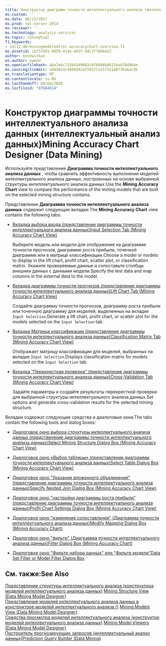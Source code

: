 ```yaml
---
title: Конструктор диаграмм точности интеллектуального анализа (интеллектуальный анализ данных) | Документация Майкрософт
ms.custom: ''
ms.date: 06/13/2017
ms.prod: sql-server-2014
ms.reviewer: ''
ms.technology: analysis-services
ms.topic: conceptual
f1_keywords:
- sql12.dm.miningmodeleditor.accuracychart.overview.f1
ms.assetid: cbf379d1-0859-414a-a63f-ddc7f789b422
author: minewiskan
ms.author: owend
ms.openlocfilehash: aba7e6c732b43d9082c0fb046bd031bab78d9b4e
ms.sourcegitcommit: ad4d92dce894592a259721a1571b1d8736abacdb
ms.translationtype: MT
ms.contentlocale: ru-RU
ms.lasthandoff: 08/04/2020
ms.locfileid: "87664614"
---
```

# <a name="mining-accuracy-chart-designer-data-mining"></a><span data-ttu-id="a4b99-102">Конструктор диаграммы точности интеллектуального анализа данных (интеллектуальный анализ данных)</span><span class="sxs-lookup"><span data-stu-id="a4b99-102">Mining Accuracy Chart Designer (Data Mining)</span></span>
  <span data-ttu-id="a4b99-103">Используйте представление **Диаграмма точности интеллектуального анализа данных** , чтобы сравнить эффективность выполнения моделей интеллектуального анализа данных, построенных на основе выбранной структуры интеллектуального анализа данных.</span><span class="sxs-lookup"><span data-stu-id="a4b99-103">Use the **Mining Accuracy Chart** view to compare the performance of the mining models that are built on the selected mining structure contains.</span></span>  
  
 <span data-ttu-id="a4b99-104">Представление **Диаграмма точности интеллектуального анализа данных** содержит следующие вкладки.</span><span class="sxs-lookup"><span data-stu-id="a4b99-104">The **Mining Accuracy Chart** view contains the following tabs:</span></span>  
  
-   [<span data-ttu-id="a4b99-105">Вкладка выбора входа &#40;представление диаграммы точности интеллектуального анализа данных&#41;</span><span class="sxs-lookup"><span data-stu-id="a4b99-105">Input Selection Tab &#40;Mining Accuracy Chart View&#41;</span></span>](input-selection-tab-mining-accuracy-chart-view.md)  
  
     <span data-ttu-id="a4b99-106">Выберите модель или модели для отображения на диаграмме точности прогнозов, диаграмме роста прибыли, точечной диаграмме или в матрице классификации.</span><span class="sxs-lookup"><span data-stu-id="a4b99-106">Choose a model or models to display in the lift chart, profit chart, scatter plot, or classification matrix.</span></span> <span data-ttu-id="a4b99-107">Укажите проверяемые данные и сопоставьте столбцы внешних данных с данными модели.</span><span class="sxs-lookup"><span data-stu-id="a4b99-107">Specify the test data and map columns in the external data to the model.</span></span>  
  
-   [<span data-ttu-id="a4b99-108">Вкладка диаграммы точности прогнозов &#40;представление диаграммы точности интеллектуального анализа данных&#41;</span><span class="sxs-lookup"><span data-stu-id="a4b99-108">Lift Chart Tab &#40;Mining Accuracy Chart View&#41;</span></span>](lift-chart-tab-mining-accuracy-chart-view.md)  
  
     <span data-ttu-id="a4b99-109">Создайте диаграмму точности прогнозов, диаграмму роста прибыли или точечную диаграмму для моделей, выделенных на вкладке `Input Selection`.</span><span class="sxs-lookup"><span data-stu-id="a4b99-109">Generate a lift chart, profit chart, or scatter plot for the models selected on the `Input Selection` tab.</span></span>  
  
-   [<span data-ttu-id="a4b99-110">Вкладка Матрица классификации &#40;представление диаграммы точности интеллектуального анализа данных&#41;</span><span class="sxs-lookup"><span data-stu-id="a4b99-110">Classification Matrix Tab &#40;Mining Accuracy Chart View&#41;</span></span>](classification-matrix-tab-mining-accuracy-chart-view.md)  
  
     <span data-ttu-id="a4b99-111">Отображает матрицу классификации для моделей, выбранных на вкладке `Input Selection`.</span><span class="sxs-lookup"><span data-stu-id="a4b99-111">Displays classification matrix for models selected on the `Input Selection` tab.</span></span>  
  
-   [<span data-ttu-id="a4b99-112">Вкладка "Перекрестная проверка" (представление диаграммы точности интеллектуального анализа данных)</span><span class="sxs-lookup"><span data-stu-id="a4b99-112">Cross-Validation Tab &#40;Mining Accuracy Chart View&#41;</span></span>](cross-validation-tab-mining-accuracy-chart-view.md)  
  
     <span data-ttu-id="a4b99-113">Задайте параметры и создайте результаты перекрестной проверки для выбранной структуры интеллектуального анализа данных.</span><span class="sxs-lookup"><span data-stu-id="a4b99-113">Set options and generate cross-validation results for the selected mining structure.</span></span>  
  
 <span data-ttu-id="a4b99-114">Вкладки содержат следующие средства и диалоговые окна:</span><span class="sxs-lookup"><span data-stu-id="a4b99-114">The tabs contain the following tools and dialog boxes:</span></span>  
  
-   [<span data-ttu-id="a4b99-115">Диалоговое окно выбора структуры интеллектуального анализа данных &#40;представление диаграммы точности интеллектуального анализа данных&#41;</span><span class="sxs-lookup"><span data-stu-id="a4b99-115">Select Mining Structure Dialog Box &#40;Mining Accuracy Chart View&#41;</span></span>](select-mining-structure-dialog-box-mining-accuracy-chart-view.md)  
  
-   [<span data-ttu-id="a4b99-116">Диалоговое окно «Выбор таблицы» &#40;представление диаграммы точности интеллектуального анализа данных&#41;</span><span class="sxs-lookup"><span data-stu-id="a4b99-116">Select Table Dialog Box &#40;Mining Accuracy Chart View&#41;</span></span>](select-table-dialog-box-mining-accuracy-chart-view.md)  
  
-   [<span data-ttu-id="a4b99-117">Диалоговое окно "Указание вложенного объединения" &#40;представление диаграммы точности интеллектуального анализа данных&#41;</span><span class="sxs-lookup"><span data-stu-id="a4b99-117">Specify Nested Join Dialog Box &#40;Mining Accuracy Chart View&#41;</span></span>](specify-nested-join-dialog-box-mining-accuracy-chart-view.md)  
  
-   [<span data-ttu-id="a4b99-118">Диалоговое окно "настройки диаграммы роста прибыли" &#40;представление диаграммы точности интеллектуального анализа данных&#41;</span><span class="sxs-lookup"><span data-stu-id="a4b99-118">Profit Chart Settings Dialog Box &#40;Mining Accuracy Chart View&#41;</span></span>](profit-chart-settings-dialog-box-mining-accuracy-chart-view.md)  
  
-   [<span data-ttu-id="a4b99-119">Диалоговое окно "изменение сопоставления" &#40;Диаграмма точности интеллектуального анализа данных&#41;</span><span class="sxs-lookup"><span data-stu-id="a4b99-119">Modify Mapping Dialog Box &#40;Mining Accuracy Chart&#41;</span></span>](modify-mapping-dialog-box-mining-accuracy-chart.md)  
  
-   [<span data-ttu-id="a4b99-120">Диалоговое окно "фильтр" &#40;Диаграмма точности интеллектуального анализа данных&#41;</span><span class="sxs-lookup"><span data-stu-id="a4b99-120">Filter Dialog Box &#40;Mining Accuracy Chart&#41;</span></span>](filter-dialog-box-mining-accuracy-chart.md)  
  
-   [<span data-ttu-id="a4b99-121">Диалоговое окно "Фильтр набора данных" или "Фильтр модели"</span><span class="sxs-lookup"><span data-stu-id="a4b99-121">Data Set Filter or Model Filter Dialog Box</span></span>](data-set-filter-or-model-filter-dialog-box.md)  
  
## <a name="see-also"></a><span data-ttu-id="a4b99-122">См. также:</span><span class="sxs-lookup"><span data-stu-id="a4b99-122">See Also</span></span>  
 <span data-ttu-id="a4b99-123">[Представление структуры интеллектуального анализа &#40;конструктора моделей интеллектуального анализа данных&#41;](mining-structure-view-data-mining-model-designer.md) </span><span class="sxs-lookup"><span data-stu-id="a4b99-123">[Mining Structure View &#40;Data Mining Model Designer&#41;](mining-structure-view-data-mining-model-designer.md) </span></span>  
 <span data-ttu-id="a4b99-124">[Представление моделей интеллектуального анализа данных в конструкторе моделей интеллектуального анализа &#40;&#41;](mining-models-view-data-mining-model-designer.md) </span><span class="sxs-lookup"><span data-stu-id="a4b99-124">[Mining Models View &#40;Data Mining Model Designer&#41;](mining-models-view-data-mining-model-designer.md) </span></span>  
 <span data-ttu-id="a4b99-125">[Средства просмотра моделей интеллектуального анализа &#40;конструктор моделей интеллектуального анализа данных&#41;](mining-model-viewers-data-mining-model-designer.md) </span><span class="sxs-lookup"><span data-stu-id="a4b99-125">[Mining Model Viewers &#40;Data Mining Model Designer&#41;](mining-model-viewers-data-mining-model-designer.md) </span></span>  
 [<span data-ttu-id="a4b99-126">Построитель прогнозирующих запросов (интеллектуальный анализ данных)</span><span class="sxs-lookup"><span data-stu-id="a4b99-126">Prediction Query Builder &#40;Data Mining&#41;</span></span>](prediction-query-builder-data-mining.md)  
  
  
